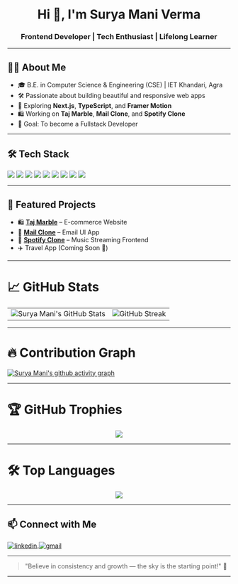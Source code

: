<!-- README.md -->

<h1 align="center">Hi 👋, I'm Surya Mani Verma</h1>
<h3 align="center">Frontend Developer | Tech Enthusiast | Lifelong Learner</h3>

---

## 👨‍💻 About Me
- 🎓 B.E. in Computer Science & Engineering (CSE) | IET Khandari, Agra
- 🛠️ Passionate about building beautiful and responsive web apps
- 🚀 Exploring **Next.js**, **TypeScript**, and **Framer Motion**
- 🛍️ Working on **Taj Marble**, **Mail Clone**, and **Spotify Clone**
- 🎯 Goal: To become a Fullstack Developer

---

## 🛠️ Tech Stack

<p align="left">
  <img src="https://img.shields.io/badge/HTML5-E34F26?logo=html5&logoColor=white&style=for-the-badge" />
  <img src="https://img.shields.io/badge/CSS3-1572B6?logo=css3&logoColor=white&style=for-the-badge" />
  <img src="https://img.shields.io/badge/JavaScript-F7DF1E?logo=javascript&logoColor=black&style=for-the-badge" />
  <img src="https://img.shields.io/badge/React-61DAFB?logo=react&logoColor=black&style=for-the-badge" />
  <img src="https://img.shields.io/badge/Next.js-000000?logo=next.js&logoColor=white&style=for-the-badge" />
  <img src="https://img.shields.io/badge/Node.js-339933?logo=nodedotjs&logoColor=white&style=for-the-badge" />
  <img src="https://img.shields.io/badge/MongoDB-47A248?logo=mongodb&logoColor=white&style=for-the-badge" />
  <img src="https://img.shields.io/badge/Tailwind_CSS-38B2AC?logo=tailwind-css&logoColor=white&style=for-the-badge" />
  <img src="https://img.shields.io/badge/Prisma-2D3748?logo=prisma&logoColor=white&style=for-the-badge" />
</p>

---

## 🌟 Featured Projects

- 🛍️ [**Taj Marble**](https://github.com/yourusername/taj-marble) – E-commerce Website
- 📧 [**Mail Clone**](https://github.com/yourusername/mail-clone) – Email UI App
- 🎵 [**Spotify Clone**](https://github.com/yourusername/spotify-clone) – Music Streaming Frontend
- ✈️ Travel App (Coming Soon 🚀)

---

# 📈 GitHub Stats

<table>
  <tr>
    <td><img src="https://github-readme-stats.vercel.app/api?username=yourusername&show_icons=true&theme=radical" alt="Surya Mani's GitHub Stats" /></td>
    <td><img src="https://github-readme-streak-stats.herokuapp.com/?user=yourusername&theme=radical" alt="GitHub Streak" /></td>
  </tr>
</table>

---

# 🔥 Contribution Graph

[![Surya Mani's github activity graph](https://github-readme-activity-graph.vercel.app/graph?username=yourusername&theme=tokyo-night)](https://github.com/yourusername)

---

# 🏆 GitHub Trophies

<p align="center">
  <img src="https://github-profile-trophy.vercel.app/?username=yourusername&theme=radical&no-frame=true&margin-w=10" />
</p>

---

# 🛠️ Top Languages

<p align="center">
  <img src="https://github-readme-stats.vercel.app/api/top-langs/?username=yourusername&layout=compact&theme=radical" />
</p>

---

## 📫 Connect with Me

<p align="left">
  <a href="https://www.linkedin.com/in/yourlinkedin/" target="blank">
    <img align="center" src="https://img.shields.io/badge/LinkedIn-0A66C2?style=for-the-badge&logo=linkedin&logoColor=white" alt="linkedin" />
  </a>
  <a href="mailto:your.email@example.com" target="blank">
    <img align="center" src="https://img.shields.io/badge/Gmail-D14836?style=for-the-badge&logo=gmail&logoColor=white" alt="gmail" />
  </a>
</p>

---

> "Believe in consistency and growth — the sky is the starting point!" 🚀

---

